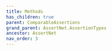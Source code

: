 ```yaml
---
title: Methods
has_children: true
parent: ComparableAssertions
grand_parent: AssertNet.AssertionTypes
ancestor: AssertNet
nav_order: 3
---
```


